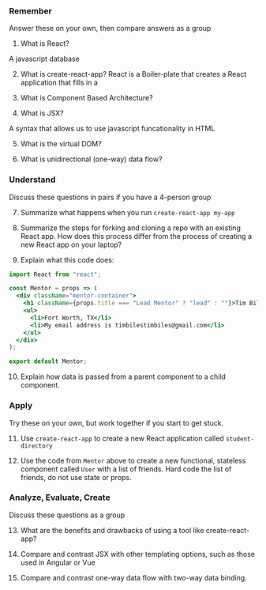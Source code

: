 ### Remember

Answer these on your own, then compare answers as a group

1.  What is React?

A javascript database 

2.  What is create-react-app?
React is a Boiler-plate that creates a React application that fills in a

3.  What is Component Based Architecture?


4.  What is JSX?

A syntax that allows us to use javascript funcationality in HTML


5.  What is the virtual DOM?
<!-- https://stackoverflow.com/questions/21965738/what-is-virtual-dom -->

6.  What is unidirectional (one-way) data flow?



### Understand

Discuss these questions in pairs if you have a 4-person group

7.  Summarize what happens when you run `create-react-app my-app`

    <!-- 
    1. Creates folders called the 'app-you-created"
    2. creates a git respository
    3.  -->

8.  Summarize the steps for forking and cloning a repo with an existing React app. How does this process differ from the process of creating a new React app on your laptop?

9.  Explain what this code does:

```jsx
import React from "react";

const Mentor = props => (
  <div className="mentor-container">
    <h1 className={props.title === "Lead Mentor" ? "lead" : ""}>Tim Biles</h1>
    <ul>
      <li>Fort Worth, TX</li>
      <li>My email address is timbilestimbiles@gmail.com</li>
    </ul>
  </div>
);

export default Mentor;
```

10.  Explain how data is passed from a parent component to a child component.

### Apply

Try these on your own, but work together if you start to get stuck.

11.  Use `create-react-app` to create a new React application called `student-directory`

12.  Use the code from `Mentor` above to create a new functional, stateless component called `User` with a list of friends. Hard code the list of friends, do not use state or props.

### Analyze, Evaluate, Create

Discuss these questions as a group

13. What are the benefits and drawbacks of using a tool like create-react-app?

14. Compare and contrast JSX with other templating options, such as those used in Angular or Vue

15. Compare and contrast one-way data flow with two-way data binding.
